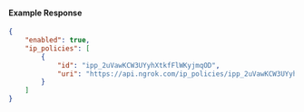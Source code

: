 <!-- Code generated for API Clients. DO NOT EDIT. -->

#### Example Response

```json
{
	"enabled": true,
	"ip_policies": [
		{
			"id": "ipp_2uVawKCW3UYyhXtkfFlWKyjmqOD",
			"uri": "https://api.ngrok.com/ip_policies/ipp_2uVawKCW3UYyhXtkfFlWKyjmqOD"
		}
	]
}
```
